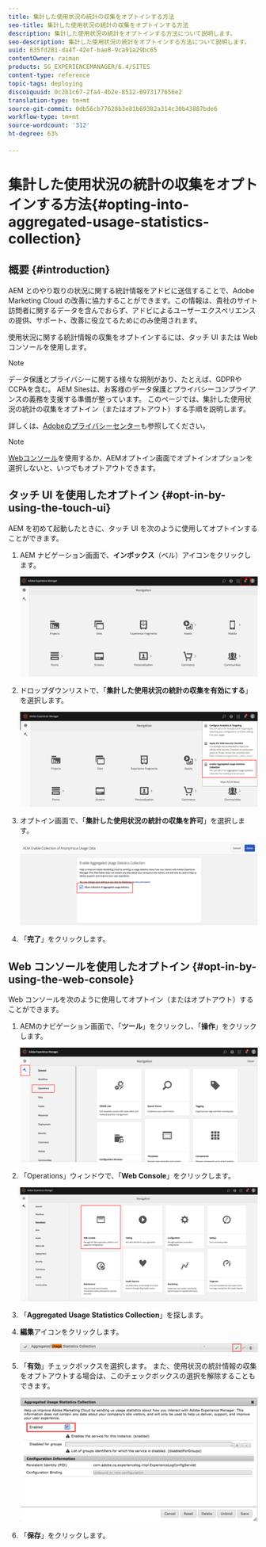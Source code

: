 ```yaml
---
title: 集計した使用状況の統計の収集をオプトインする方法
seo-title: 集計した使用状況の統計の収集をオプトインする方法
description: 集計した使用状況の統計をオプトインする方法について説明します。
seo-description: 集計した使用状況の統計をオプトインする方法について説明します。
uuid: 835fd281-da4f-42ef-bae8-9ca91a29bc65
contentOwner: raiman
products: SG_EXPERIENCEMANAGER/6.4/SITES
content-type: reference
topic-tags: deploying
discoiquuid: 0c2b1c67-2fa4-4b2e-8512-0973177656e2
translation-type: tm+mt
source-git-commit: 0db56cb77628b3e81b69382a314c30b43887bde6
workflow-type: tm+mt
source-wordcount: '312'
ht-degree: 63%

---
```



# 集計した使用状況の統計の収集をオプトインする方法{#opting-into-aggregated-usage-statistics-collection}

## 概要 {#introduction}

AEM とのやり取りの状況に関する統計情報をアドビに送信することで、Adobe Marketing Cloud の改善に協力することができます。この情報は、貴社のサイト訪問者に関するデータを含んでおらず、アドビによるユーザーエクスペリエンスの提供、サポート、改善に役立てるためにのみ使用されます。

使用状況に関する統計情報の収集をオプトインするには、タッチ UI または Web コンソールを使用します。

>[!NOTE]
>
>データ保護とプライバシーに関する様々な規制があり、たとえば、GDPRやCCPAを含む。 AEM Sitesは、お客様のデータ保護とプライバシーコンプライアンスの義務を支援する準備が整っています。 このページでは、集計した使用状況の統計の収集をオプトイン（またはオプトアウト）する手順を説明します。
>
>詳しくは、[Adobeのプライバシーセンター](https://www.adobe.com/privacy.html)も参照してください。

>[!NOTE]
>
>[Webコンソール](/help/sites-deploying/opt-in-aggregated-usage-statistics.md#opt-in-by-using-the-web-console)を使用するか、AEMオプトイン画面でオプトインオプションを選択しないと、いつでもオプトアウトできます。

## タッチ UI を使用したオプトイン {#opt-in-by-using-the-touch-ui}

AEM を初めて起動したときに、タッチ UI を次のように使用してオプトインすることができます。

1. AEM ナビゲーション画面で、**インボックス**（ベル）アイコンをクリックします。

   ![usage_statisticsnavigationscreen](assets/usage_statisticsnavigationscreen.png)

1. ドロップダウンリストで、「**集計した使用状況の統計の収集を有効にする**」を選択します。

   ![usage_statisticsnavigationscreen2](assets/usage_statisticsnavigationscreen2.png)

1. オプトイン画面で、「**集計した使用状況の統計の収集を許可**」を選択します。

   ![usage_statisticsopt-inscreen](assets/usage_statisticsopt-inscreen.png)

1. 「**完了**」をクリックします。

## Web コンソールを使用したオプトイン  {#opt-in-by-using-the-web-console}

Web コンソールを次のように使用してオプトイン（またはオプトアウト）することができます。

1. AEMのナビゲーション画面で、「**ツール**」をクリックし、「**操作**」をクリックします。

   ![usage_statisticshopsdashboard](assets/usage_statisticsopsdashboard.png)

1. 「Operations」ウィンドウで、「**Web Console**」をクリックします。

   ![usage_statisticswebconsole](assets/usage_statisticswebconsole.png)

1. 「**Aggregated Usage Statistics Collection**」を探します。
1. **編集**&#x200B;アイコンをクリックします。

   ![usage_statisticscollectionedit](assets/usage_statisticscollectionedit.png)

1. 「**有効**」チェックボックスを選択します。 また、使用状況の統計情報の収集をオプトアウトする場合は、このチェックボックスの選択を解除することもできます。

   ![usage_statisticsselect](assets/usage_statisticsselect.png)

1. 「**保存**」をクリックします。

